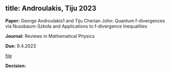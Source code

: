title: Androulakis, Tiju 2023
---

**Paper:**   George Androulakis1 and Tiju Cherian John: Quantum f-divergences via Nussbaum-Szkoła and Applications to f-divergence
Inequalities
 
**Journal:** Reviews in Mathematical Physics

**Due:** 9.4.2023 

[file](REF_androulakis2023/file.pdf)


**Decision:** 


